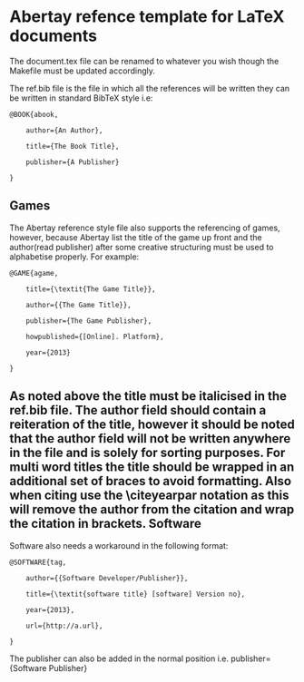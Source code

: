 Abertay refence template for LaTeX documents
============================================

The document.tex file can be renamed to whatever you wish though the Makefile must be updated accordingly.

The ref.bib file is the file in which all the references will be written they can be written in standard BibTeX style i.e:

```
@BOOK{abook,

    author={An Author},

    title={The Book Title},

    publisher={A Publisher}

}
```

Games
-----
The Abertay reference style file also supports the referencing of games, however, because Abertay list the title of the game up front and the author(read publisher) after some creative structuring must be used to alphabetise properly. For example:

```
@GAME{agame,

    title={\textit{The Game Title}},

    author={{The Game Title}},

    publisher={The Game Publisher},

    howpublished={[Online]. Platform},

    year={2013}

}
```

As noted above the title must be italicised in the ref.bib file. The author field should contain a reiteration of the title, however it should be noted that the author field will not be written anywhere in the file and is solely for sorting purposes. For multi word titles the title should be wrapped in an additional set of braces to avoid formatting. Also when citing use the \citeyearpar notation as this will remove the author from the citation and wrap the citation in brackets.
Software
--------
Software also needs a workaround in the following format:

```
@SOFTWARE{tag,

    author={{Software Developer/Publisher}},

    title={\textit{software title} [software] Version no},

    year={2013},

    url={http://a.url},

}
```

The publisher can also be added in the normal position i.e. publisher={Software Publisher}
